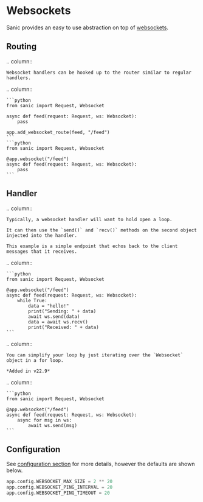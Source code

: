 # Websockets

Sanic provides an easy to use abstraction on top of [websockets](https://websockets.readthedocs.io/en/stable/).

## Routing

.. column::

```
Websocket handlers can be hooked up to the router similar to regular handlers.
```

.. column::

````
```python
from sanic import Request, Websocket

async def feed(request: Request, ws: Websocket):
    pass

app.add_websocket_route(feed, "/feed")
```
```python
from sanic import Request, Websocket

@app.websocket("/feed")
async def feed(request: Request, ws: Websocket):
    pass
```
````

## Handler

.. column::

```
Typically, a websocket handler will want to hold open a loop.

It can then use the `send()` and `recv()` methods on the second object injected into the handler.

This example is a simple endpoint that echos back to the client messages that it receives.
```

.. column::

````
```python
from sanic import Request, Websocket

@app.websocket("/feed")
async def feed(request: Request, ws: Websocket):
    while True:
        data = "hello!"
        print("Sending: " + data)
        await ws.send(data)
        data = await ws.recv()
        print("Received: " + data)
```
````

.. column::

```
You can simplify your loop by just iterating over the `Websocket` object in a for loop.

*Added in v22.9*
```

.. column::

````
```python
from sanic import Request, Websocket

@app.websocket("/feed")
async def feed(request: Request, ws: Websocket):
    async for msg in ws:
        await ws.send(msg)
```
````

## Configuration

See [configuration section](/guide/deployment/configuration.md) for more details, however the defaults are shown below.

```python
app.config.WEBSOCKET_MAX_SIZE = 2 ** 20
app.config.WEBSOCKET_PING_INTERVAL = 20
app.config.WEBSOCKET_PING_TIMEOUT = 20
```
